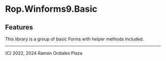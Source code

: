 ﻿# Rop.Winforms9.Basic

Features
--------

This library is a group of basic Forms with helper methods included.

---
(C) 2022, 2024 Ramón Ordiales Plaza
